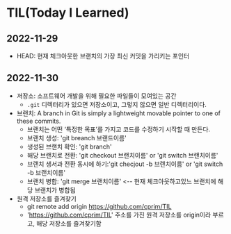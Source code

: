 #  TIL(Today I Learned)

## 2022-11-29
- HEAD: 현재 체크아웃한 브랜치의 가장 최신 커밋을 가리키는 포인터

## 2022-11-30
- 저장소: 소프트웨어 개발을 위해 필요한 파일들이 모여있는 공간
  - `.git` 디렉터리가 있으면 저장소이고, 그렇지 않으면 일반 디렉터리이다.
- 브랜치: A branch in Git is simply a lightweight movable pointer to one of these commits.
  - 브랜치는 어떤 ‘특정한 목표’를 가지고 코드를 수정하기 시작할 때 만든다.
  - 브랜치 생성: 'git breanch 브랜드이름'
  - 생성된 브랜치 확인: 'git branch'
  - 해당 브랜치로 전환: 'git checkout 브랜치이름' or 'git switch 브랜치이름'
  - 브랜치 생서과 전환 동시에 하기:'git checjout -b 브랜치이름' or 'git switch -b 브랜치이름'
  - 브랜치 병합: 'git merge 브랜치이름' <-- 현재 체크아웃하고있느 브랜치에 해당 브랜치가 병합됨
- 원격 저장소를 즐겨찾기
  - git remote add origin https://github.com/cprim/TIL
  - 'https://github.com/cprim/TIL' 주소를 가진 원격 저장소를 origin이라 부르고, 해당 저장소를 즐겨찾기함